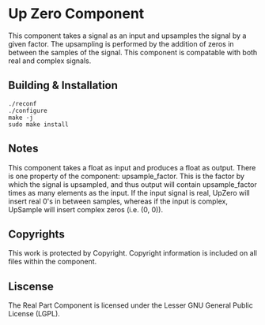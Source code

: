 # Up Zero Component

This component takes a signal as an input and upsamples the signal by a given factor. The upsampling is performed by the addition of zeros in between the samples of the signal. This component is compatable with both real and complex signals.

## Building & Installation
    ./reconf
    ./configure
    make -j
    sudo make install

## Notes

This component takes a float as input and produces a float as output. There is one property of the component: upsample_factor. This is the factor by which the signal is upsampled, and thus output will contain upsample_factor times as many elements as the input. If the input signal is real, UpZero will insert real 0's in between samples, whereas if the input is complex, UpSample will insert complex zeros (i.e. (0, 0)).

## Copyrights

This work is protected by Copyright. Copyright information is included on all files within the component.

## Liscense

The Real Part Component is licensed under the Lesser GNU General Public License (LGPL).
